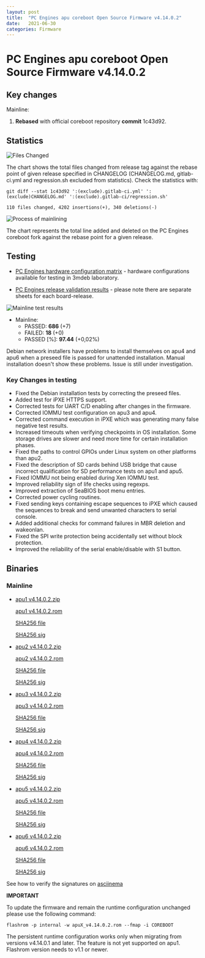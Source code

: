 ```yaml
---
layout: post
title:  "PC Engines apu coreboot Open Source Firmware v4.14.0.2"
date:   2021-06-30
categories: Firmware
---
```


# PC Engines apu coreboot Open Source Firmware v4.14.0.2

## Key changes

Mainline:

1. **Rebased** with official coreboot repository **commit** 1c43d92.

## Statistics

![Files Changed](https://cloud.3mdeb.com/index.php/s/xMsKHiN8ES8asDr/preview)

The chart shows the total files changed from release tag against the rebase
point of given release specified in CHANGELOG (CHANGELOG.md, gitlab-ci.yml
and regression.sh excluded from statistics). Check the statistics with:

```
git diff --stat 1c43d92 ':(exclude).gitlab-ci.yml' ':(exclude)CHANGELOG.md' ':(exclude).gitlab-ci/regression.sh'
```

`110 files changed, 4202 insertions(+), 340 deletions(-)`

![Process of mainlining](https://cloud.3mdeb.com/index.php/s/TTCmsDkey6Q4yLN/preview)

The chart represents the total line added and deleted on the PC Engines
coreboot fork against the rebase point for a given release.

## Testing

* [PC Engines hardware configuration matrix](https://cloud.3mdeb.com/index.php/s/oWDDFxNDZBtJDQP/preview) -
  hardware configurations available for testing in 3mdeb laboratory.

* [PC Engines release validation results](https://docs.google.com/spreadsheets/d/1_uRhVo9eYeZONnelymonYp444zYHT_Q_qmJEJ8_XqJc/edit#gid=0) -
  please note there are separate sheets for each board-release.

![Mainline test results](https://cloud.3mdeb.com/index.php/s/KJE4bWzQBok47rP/preview)

* Mainline:
  * PASSED: **686** (+7)
  * FAILED: **18** (+0)
  * PASSED [%]: **97.44** (+0,02%)

Debian network installers have problems to install themselves on apu4 and apu6
when a preseed file is passed for unattended installation. Manual installation
doesn't show these problems. Issue is still under investigation.

### Key Changes in testing

* Fixed the Debian installation tests by correcting the preseed files.
* Added test for iPXE HTTPS support.
* Corrected tests for UART C/D enabling after changes in the firmware.
* Corrected IOMMU test configuration on apu3 and apu4.
* Corrected command execution in iPXE which was generating many false negative
  test results.
* Increased timeouts when verifying checkpoints in OS installation. Some
  storage drives are slower and need more time for certain installation phases.
* Fixed the paths to control GPIOs under Linux system on other platforms than
  apu2.
* Fixed the description of SD cards behind USB bridge that cause incorrect
  qualification for SD performance tests on apu1 and apu5.
* Fixed IOMMU not being enabled during Xen IOMMU test.
* Improved reliability sign of life checks using regexps.
* Improved extraction of SeaBIOS boot menu entries.
* Corrected power cycling routines.
* Fixed sending keys containing escape sequences to iPXE which caused the
  sequences to break and send unwanted characters to serial console.
* Added additional checks for command failures in MBR deletion and wakeonlan.
* Fixed the SPI write protection being accidentally set without block
  protection.
* Improved the reliability of the serial enable/disable with S1 button.

## Binaries

### Mainline

* [apu1 v4.14.0.2.zip](https://3mdeb.com/open-source-firmware/pcengines/apu1/apu1_v4.14.0.2.zip)

  [apu1 v4.14.0.2.rom](https://3mdeb.com/open-source-firmware/pcengines/apu1/apu1_v4.14.0.2.rom)

  [SHA256 file](https://3mdeb.com/open-source-firmware/pcengines/apu1/apu1_v4.14.0.2.SHA256)

  [SHA256 sig](https://3mdeb.com/open-source-firmware/pcengines/apu1/apu1_v4.14.0.2.SHA256.sig)

* [apu2 v4.14.0.2.zip](https://3mdeb.com/open-source-firmware/pcengines/apu2/apu2_v4.14.0.2.zip)

  [apu2 v4.14.0.2.rom](https://3mdeb.com/open-source-firmware/pcengines/apu2/apu2_v4.14.0.2.rom)

  [SHA256 file](https://3mdeb.com/open-source-firmware/pcengines/apu2/apu2_v4.14.0.2.SHA256)

  [SHA256 sig](https://3mdeb.com/open-source-firmware/pcengines/apu2/apu2_v4.14.0.2.SHA256.sig)

* [apu3 v4.14.0.2.zip](https://3mdeb.com/open-source-firmware/pcengines/apu3/apu3_v4.14.0.2.zip)

  [apu3 v4.14.0.2.rom](https://3mdeb.com/open-source-firmware/pcengines/apu3/apu3_v4.14.0.2.rom)

  [SHA256 file](https://3mdeb.com/open-source-firmware/pcengines/apu3/apu3_v4.14.0.2.SHA256)

  [SHA256 sig](https://3mdeb.com/open-source-firmware/pcengines/apu3/apu3_v4.14.0.2.SHA256.sig)

* [apu4 v4.14.0.2.zip](https://3mdeb.com/open-source-firmware/pcengines/apu4/apu4_v4.14.0.2.zip)

  [apu4 v4.14.0.2.rom](https://3mdeb.com/open-source-firmware/pcengines/apu4/apu4_v4.14.0.2.rom)

  [SHA256 file](https://3mdeb.com/open-source-firmware/pcengines/apu4/apu4_v4.14.0.2.SHA256)

  [SHA256 sig](https://3mdeb.com/open-source-firmware/pcengines/apu4/apu4_v4.14.0.2.SHA256.sig)

* [apu5 v4.14.0.2.zip](https://3mdeb.com/open-source-firmware/pcengines/apu5/apu5_v4.14.0.2.zip)

  [apu5 v4.14.0.2.rom](https://3mdeb.com/open-source-firmware/pcengines/apu5/apu5_v4.14.0.2.rom)

  [SHA256 file](https://3mdeb.com/open-source-firmware/pcengines/apu5/apu5_v4.14.0.2.SHA256)

  [SHA256 sig](https://3mdeb.com/open-source-firmware/pcengines/apu5/apu5_v4.14.0.2.SHA256.sig)

* [apu6 v4.14.0.2.zip](https://3mdeb.com/open-source-firmware/pcengines/apu6/apu6_v4.14.0.2.zip)

  [apu6 v4.14.0.2.rom](https://3mdeb.com/open-source-firmware/pcengines/apu6/apu6_v4.14.0.2.rom)

  [SHA256 file](https://3mdeb.com/open-source-firmware/pcengines/apu6/apu6_v4.14.0.2.SHA256)

  [SHA256 sig](https://3mdeb.com/open-source-firmware/pcengines/apu6/apu6_v4.14.0.2.SHA256.sig)

See how to verify the signatures on [asciinema](https://asciinema.org/a/417462)

**IMPORTANT**

To update the firmware and remain the runtime configuration unchanged please
use the following command:

```
flashrom -p internal -w apuX_v4.14.0.2.rom --fmap -i COREBOOT
```

The persistent runtime configuration works only when migrating from versions
v4.14.0.1 and later. The feature is not yet supported on apu1. Flashrom version
needs to v1.1 or newer.

